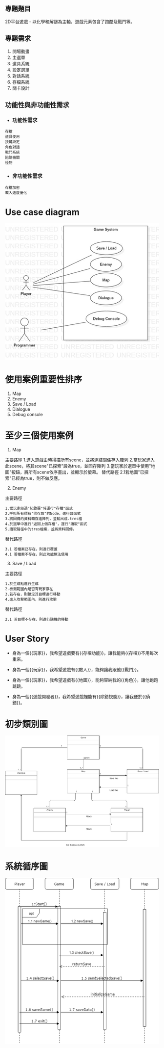
## 專題題目

2D平台遊戲 - 以化學和解謎為主軸，遊戲元素包含了跑酷及戰鬥等。

## 專題需求

1. 開場動畫
2. 主選單
3. 道具系統
4. 設定選單
5. 對話系統
6. 存檔系統
7. 關卡設計

## 功能性與非功能性需求

* ### 功能性需求

```
存檔
道具使用
按鍵設定
角色對話
戰鬥系統
陷阱機關
怪物
```

* ### 非功能性需求

```
存檔加密
載入速度優化
```
# Use case diagram

![安安廢物](usediagram.jpg "安安廢物")

# 使用案例重要性排序

1. Map
2. Enemy
3. Save / Load
4. Dialogue
5. Debug console

# 至少三個使用案例

1. Map

  主要路徑
    1.進入遊戲由時掃描所有scene，並將連結關係存入陣列
    2.當玩家進入此scene，將其scene"已探索"設為true，並回存陣列
    3.當玩家於選單中使用"地圖"按鈕，將所有scene依序畫出，並顯示於螢幕。
  替代路徑
    2.1若地圖"已探索"已經為true，則不做反應。

2. Enemy

  主要路徑
  
    1.當玩家經過"紀錄器"時運行"存檔"函式
    2.呼叫所有標有"需存取"的Node，進行其函式
    3.將回傳的資料轉存進陣列，並輸出成.tres檔
    4.於選單中進行"返回上個存檔"，運行"讀取"函式
    5.讀取路徑中的tres檔案，並將資料回傳。
  
  替代路徑
  
    3.1 若檔案已存在，則進行覆蓋
    4.1 若檔案不存在，則此功能無法使用

3. Save / Load

  主要路徑
  
    1.於生成點進行生成
    2.檢測範圍內是否有玩家存在
    3.若存在，則鎖定其目標進行移動
    4.進入攻擊範圍內，則進行攻擊
    
  替代路徑
  
    2.1 若目標不存在，則進行隨機的移動

# User Story

* 身為一個{{玩家}}，我希望遊戲要有{{存檔功能}}，讓我能夠{{存檔}}不用每次重來。

* 身為一個{{玩家}}，我希望遊戲有{{敵人}}，能夠讓我跟他{{戰鬥}}。

* 身為一個{{玩家}}，我希望遊戲有{{地圖}}，能夠容納我的{{角色}}，讓他跑跑跳跳。

* 身為一個{{遊戲開發者}}，我希望遊戲裡能有{{除錯視窗}}，讓我便於{{偵錯}}。

# 初步類別圖
![安安廢物](初步流程圖.png "安安廢物")

# 系統循序圖
![安安廢物](系統循序圖.png "安安廢物")
